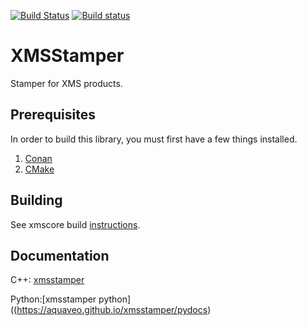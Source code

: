 [![Build Status](https://travis-ci.org/Aquaveo/xmsgridtrace.svg?branch=master)](https://travis-ci.org/Aquaveo/xmsstamper)
[![Build status](https://ci.appveyor.com/api/projects/status/tkgmhrs31cc4l3ph?svg=true)](https://ci.appveyor.com/project/Aquaveo/xmsstamper)

XMSStamper
========
Stamper for XMS products.

Prerequisites
--------------
In order to build this library, you must first have a few things installed.
1. [Conan](https://conan.io)
2. [CMake](https://cmake.org)

Building
--------
See xmscore build [instructions](https://github.com/Aquaveo/xmscore/wiki/Building-Libraries).


Documentation
-------------

C++: [xmsstamper](https://aquaveo.github.io/xmsstamper/)

Python:[xmsstamper python]((https://aquaveo.github.io/xmsstamper/pydocs)
